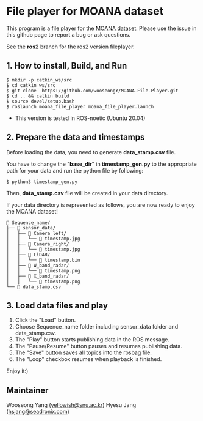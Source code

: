 # File player for MOANA dataset

This program is a file player for the [MOANA dataset](https://sites.google.com/view/rpmmoana).
Please use the issue in this github page to report a bug or ask questions.

See the **ros2** branch for the ros2 version fileplayer.

## 1. How to install, Build, and Run
```
$ mkdir -p catkin_ws/src
$ cd catkin_ws/src
$ git clone  https://github.com/wooseongY/MOANA-File-Player.git
$ cd .. && catkin build
$ source devel/setup.bash
$ roslaunch moana_file_player moana_file_player.launch
```
- This version is tested in ROS-noetic (Ubuntu 20.04)


## 2. Prepare the data and timestamps
Before loading the data, you need to generate **data_stamp.csv** file.

You have to change the "**base_dir**" in **timestamp_gen.py** to the appropriate path for your data and run the python file by following:
```
$ python3 timestamp_gen.py
```
Then, **data_stamp.csv** file will be created in your data directory.

If your data directory is represented as follows, you are now ready to enjoy the MOANA dataset!
```
📂 Sequence_name/
├── 📂 sensor_data/
│   ├── 📂 Camera_left/
│   │   └── 📝 timestamp.jpg
│   ├── 📂 Camera_right/
│   │   └── 📝 timestamp.jpg
│   ├── 📂 LiDAR/
│   │   └── 📝 timestamp.bin
│   ├── 📂 W_band_radar/
│   │   └── 📝 timestamp.png
│   ├── 📂 X_band_radar/
│   │   └── 📝 timestamp.png
└── 📝 data_stamp.csv
```

## 3. Load data files and play

1. Click the "Load" button.
2. Choose Sequence_name folder including sensor_data folder and data_stamp.csv.
3. The "Play" button starts publishing data in the ROS message.
4. The "Pause/Resume" button pauses and resumes publishing data.
5. The "Save" button saves all topics into the rosbag file.
6. The "Loop" checkbox resumes when playback is finished.

Enjoy it:) 

## Maintainer

Wooseong Yang (yellowish@snu.ac.kr)
Hyesu Jang (hsjang@seadronix.com)

